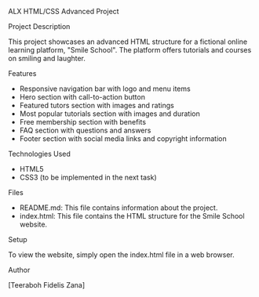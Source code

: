 ALX HTML/CSS Advanced Project

Project Description

This project showcases an advanced HTML structure for a fictional online learning platform, "Smile School". The platform offers tutorials and courses on smiling and laughter.

Features

- Responsive navigation bar with logo and menu items
- Hero section with call-to-action button
- Featured tutors section with images and ratings
- Most popular tutorials section with images and duration
- Free membership section with benefits
- FAQ section with questions and answers
- Footer section with social media links and copyright information

Technologies Used

- HTML5
- CSS3 (to be implemented in the next task)

Files

- README.md: This file contains information about the project.
- index.html: This file contains the HTML structure for the Smile School website.

Setup

To view the website, simply open the index.html file in a web browser.

Author

[Teeraboh Fidelis Zana]
